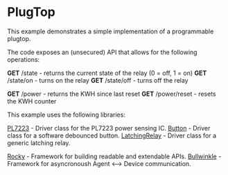 # PlugTop

This example demonstrates a simple implementation of a programmable plugtop.

The code exposes an (unsecured) API that allows for the following operations:

**GET** /state - returns the current state of the relay (0 = off, 1 = on)
**GET** /state/on - turns on the relay
**GET** /state/off - turns off the relay

**GET** /power - returns the KWH since last reset
**GET** /power/reset - resets the KWH counter

This example uses the following libraries:

[PL7223](https://github.com/electricimp/pl7223) - Driver class for the PL7223 power sensing IC.
[Button](https://github.com/electricimp/button) - Driver class for a software debounced button.
[LatchingRelay](https://github.com/electricimp/latchingrelay) - Driver class for a generic latching relay.

[Rocky](https://github.com/electricimp/rocky) - Framework for building readable and extendable APIs.
[Bullwinkle](https://github.com/electricimp/bullwinkle) - Framework for asyncronoush Agent <--> Device communication.
